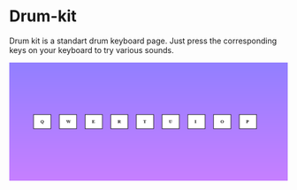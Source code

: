 # Drum-kit

Drum kit is a standart drum keyboard page. Just press the corresponding keys on your keyboard to try various sounds.

![alt text](https://github.com/maksudin/Drum-kit/blob/master/drum_screen.png)
